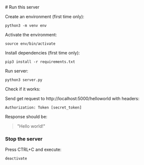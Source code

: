 # Run this server

Create an environment (first time only):
```
python3 -m venv env
```
Activate the environment:
```
source env/bin/activate
```
Install dependencies (first time only):
```
pip3 install -r requirements.txt
```
Run server:
```
python3 server.py
```

Check if it works:

Send get request to http://localhost:5000/helloworld with headers:

```
Authorization: Token [secret_token]
```

Response should be:

>"Hello world!"

### Stop the server

Press CTRL+C and execute:
```
deactivate
```